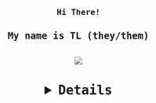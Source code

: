 <h3 align="center"><samp> Hi There! 

<h3 align="center"><samp> My name is TL (they/them)
<h3 align="center"><samp> 
<div id="header" align="center">
  <img src="https://media.giphy.com/media/tDdqCDneNvC0s6LdYg/giphy.gif"width "200"/> 
</div>
<h3 align="center"><samp> 
<details align="center">
<br>
[![TL's GitHub stats](https://github-readme-stats.vercel.app/api?taiisabug=taiisabug)](https://github.com/taiisabug/github-readme-stats)
</details>
